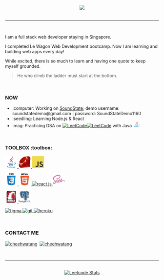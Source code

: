 <div align='center'>
    <a href="https://cheehwatang.com/">
        <img src="https://res.cloudinary.com/dsx50recn/video/upload/c_fill,h_400,w_900/f_auto,fl_animated/e_loop/v1681724926/Portfolio%20Website/portfolio_homepage_video_vgzhkp.gif">
    </a>
</div>

</br>

<hr>

</br>

I am a full stack web developer staying in Singapore. </br>

I completed Le Wagon Web Development bootcamp. Now I am learning and building web apps every day!

While excited, there is so much to learn and having one quote to keep myself grounded. </br>

> He who climb the ladder must start at the bottom.

</br>

<div>
    <h3>NOW</h3>
    <ul>
        <li> :computer: Working on <a href="https://www.soundstate.live" target="_blank" alt="link to SoundState.live">SoundState</a>; demo username: soundstatedemo@gmail.com | password: SoundStateDemo1160</li>
        <li> :seedling: Learning Node.js & React</li>
        <li> :mag: Practicing DSA on <a href='https://leetcode.com/cheehwatang/'><img src='https://img.shields.io/badge/LeetCode-orange' alt='LeetCode'><img src='https://github.com/rahuldkjain/github-profile-readme-generator/blob/master/src/images/icons/Social/leet-code.svg' alt='LeetCode' height="20" width="25"></a> with Java <img src='https://raw.githubusercontent.com/devicons/devicon/master/icons/java/java-original.svg' alt='Java' height="20" width="25"></li>
    </ul>
</div>

</br>

<div>
    <h3 align="left">TOOLBOX :toolbox:</h3>
    <p align="left">
        <a href="https://www.java.com/" target="_blank" rel="noreferrer">
            <img src="https://raw.githubusercontent.com/devicons/devicon/master/icons/java/java-original.svg" alt="java" width="40" height="40"/> 
        </a>
        <a href="https://www.ruby-lang.org/en/" target="_blank" rel="noreferrer">
            <img src="https://raw.githubusercontent.com/devicons/devicon/master/icons/ruby/ruby-original.svg" alt="ruby" width="40" height="40"/>
        </a>
        <a href="https://developer.mozilla.org/en-US/docs/Web/JavaScript" target="_blank" rel="noreferrer">
            <img src="https://raw.githubusercontent.com/devicons/devicon/master/icons/javascript/javascript-original.svg" alt="javascript" width="40" height="40"/>
        </a>
    </p>
    <p align="left">
        <a href="https://www.w3schools.com/css/" target="_blank" rel="noreferrer">
            <img src="https://raw.githubusercontent.com/devicons/devicon/master/icons/css3/css3-original-wordmark.svg" alt="css3" width="40" height="40"/>
        </a>
        <a href="https://www.w3.org/html/" target="_blank" rel="noreferrer">
            <img src="https://raw.githubusercontent.com/devicons/devicon/master/icons/html5/html5-original-wordmark.svg" alt="html5" width="40" height="40"/>
        </a>
        <a href="https://react.dev/" target="_blank" rel="noreferrer">
            <img src="https://github.com/rahuldkjain/github-profile-readme-generator/blob/master/src/images/icons/FrontendDevelopment/reactjs.svg" alt="react js" width="40" height="40"/> 
        </a>
        <a href="https://sass-lang.com" target="_blank" rel="noreferrer">
            <img src="https://raw.githubusercontent.com/devicons/devicon/master/icons/sass/sass-original.svg" alt="sass" width="40" height="40"/>
        </a>
    </p>
    <p align="left">
        <a href="https://rubyonrails.org" target="_blank" rel="noreferrer">
            <img src="https://raw.githubusercontent.com/devicons/devicon/master/icons/rails/rails-original-wordmark.svg" alt="rails" width="40" height="40"/>
        </a>
        <a href="https://www.postgresql.org" target="_blank" rel="noreferrer">
            <img src="https://raw.githubusercontent.com/devicons/devicon/master/icons/postgresql/postgresql-original-wordmark.svg" alt="postgresql" width="40" height="40"/>
        </a>
    </p>
    <p align="left">
        <a href="https://www.figma.com/" target="_blank" rel="noreferrer">
            <img src="https://www.vectorlogo.zone/logos/figma/figma-icon.svg" alt="figma" width="40" height="40"/>
        </a>
        <a href="https://git-scm.com/" target="_blank" rel="noreferrer">
            <img src="https://www.vectorlogo.zone/logos/git-scm/git-scm-icon.svg" alt="git" width="40" height="40"/>
        </a>
        <a href="https://heroku.com" target="_blank" rel="noreferrer">
            <img src="https://www.vectorlogo.zone/logos/heroku/heroku-icon.svg" alt="heroku" width="40" height="40"/>
        </a>
    </p>
</div>
    
</br>

<div>
    <h3>CONTACT ME</h3>
    <p>
        <a href='https://twitter.com/cheehwatang' target='_blank'><img align="center" src="https://raw.githubusercontent.com/rahuldkjain/github-profile-readme-generator/master/src/images/icons/Social/linked-in-alt.svg" alt="cheehwatang" height="30" width="30" /></a>&nbsp
        <a href='https://www.linkedin.com/in/cheehwatang/' target='_blank'><img align="center" src="https://raw.githubusercontent.com/rahuldkjain/github-profile-readme-generator/master/src/images/icons/Social/twitter.svg" alt="cheehwatang" height="30" width="30" /></a>
    </p>
</div>

</br>

---

</br>

<div align='center'>
    <a href='https://leetcode.com/cheehwatang'>
        <img src='https://leetcard.jacoblin.cool/cheehwatang?border=0&radius=30&ext=contest&theme=dark' alt='Leetcode Stats'>
    </a>
</div>

</br>
